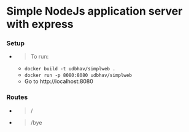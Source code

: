 # Simple NodeJs application server with express

### Setup
- > To run:
    - ```docker build -t udbhav/simplweb .```
    - ```docker run -p 8080:8080 udbhav/simplweb```
    - Go to http://localhost:8080

### Routes
- > /
- > /bye